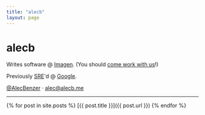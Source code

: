 ```yaml
---
title: "alecb"
layout: page
---
```

# alecb

Writes software @ [Imagen](https://imagen.ai). (You should [come work with us](https://imagen.ai/careers)!)  

Previously [SRE](https://google.com/sre)'d @ [Google](https://google.com/about).

[@AlecBenzer](https://twitter.com/AlecBenzer) · <alec@alecb.me>  

---

{% for post in site.posts %}
   [{{ post.title }}]({{ post.url }})
{% endfor %}
